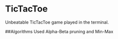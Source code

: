 # TicTacToe
Unbeatable TicTacToe game played in the terminal.  
  
##Algorithms Used
Alpha-Beta pruning and Min-Max

